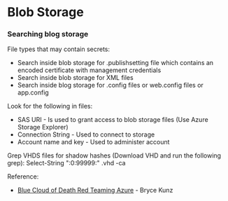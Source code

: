 # Blob Storage

### Searching blog storage

File types that may contain secrets:
* Search inside blob storage for .publishsetting file which contains an encoded certificate with management credentials
* Search inside blob storage for XML files
* Search inside blog storage for .config files or web.config files or app.config

Look for the following in files:
* SAS URI - Is used to grant access to blob storage files (Use Azure Storage Explorer)
* Connection String - Used to connect to storage
* Account name and key - Used to administer account

Grep VHDS files for shadow hashes (Download VHD and run the following grep):
Select-String ":0:99999:" <file>.vhd -ca

Reference:
* [Blue Cloud of Death Red Teaming Azure](https://www.youtube.com/watch?v=DPcMuRP3P7A) - Bryce Kunz
